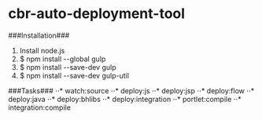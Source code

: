 # cbr-auto-deployment-tool

###Installation###
1) Install node.js
2) $ npm install --global gulp
3) $ npm install --save-dev gulp
4) $ npm install --save-dev gulp-util

###Tasks###
⋅⋅* watch:source
⋅⋅* deploy:js
⋅⋅* deploy:jsp
⋅⋅* deploy:flow
⋅⋅* deploy:java
⋅⋅* deploy:bhlibs
⋅⋅* deploy:integration
⋅⋅* portlet:compile
⋅⋅* integration:compile
